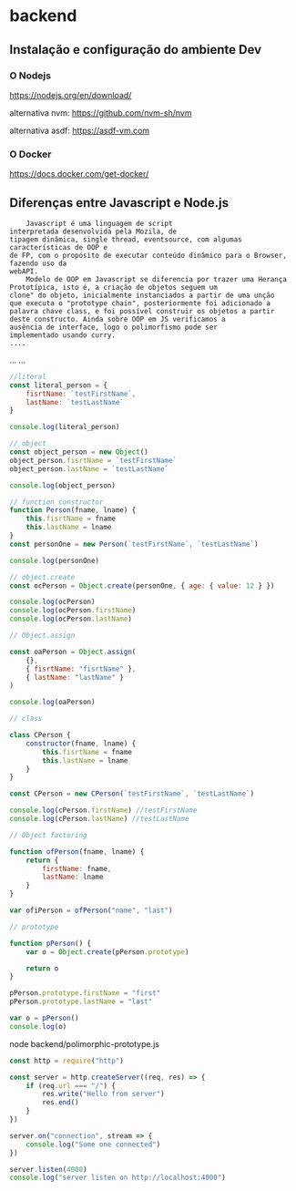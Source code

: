 # backend

## Instalação e configuração do ambiente Dev

### O Nodejs

<https://nodejs.org/en/download/>

alternativa nvm: <https://github.com/nvm-sh/nvm>

alternativa asdf: <https://asdf-vm.com>

### O Docker

<https://docs.docker.com/get-docker/>

## Diferenças entre Javascript e Node.js

        Javascript é uma linguagem de script
    interpretada desenvolvida pela Mozila, de
    tipagem dinâmica, single thread, eventsource, com algumas características de OOP e
    de FP, com o propósito de executar conteúdo dinâmico para o Browser, fazendo uso da
    webAPI.
        Modelo de OOP em Javascript se diferencia por trazer uma Herança
    Prototípica, isto é, a criação de objetos seguem um
    clone" do objeto, inicialmente instanciados a partir de uma unção
    que executa o "prototype chain", posteriormente foi adicionado a
    palavra chave class, e foi possível construir os objetos a partir
    deste constructo. Ainda sobre OOP em JS verificamos a
    ausência de interface, logo o polimorfismo pode ser
    implementado usando curry.
    ....

...
...

```js
//literal
const literal_person = {
    fisrtName: `testFirstName`,
    lastName: `testLastName`
}

console.log(literal_person)

// object
const object_person = new Object()
object_person.fisrtName = `testFirstName`
object_person.lastName = `testLastName`

console.log(object_person)

// function constructor
function Person(fname, lname) {
    this.fisrtName = fname
    this.lastName = lname
}
const personOne = new Person(`testFirstName`, `testLastName`)

console.log(personOne)

// object.create
const ocPerson = Object.create(personOne, { age: { value: 12 } })

console.log(ocPerson)
console.log(ocPerson.firstName)
console.log(ocPerson.lastName)

// Object.assign

const oaPerson = Object.assign(
    {},
    { fisrtName: "fisrtName" },
    { lastName: "lastName" }
)

console.log(oaPerson)

// class

class CPerson {
    constructor(fname, lname) {
        this.fisrtName = fname
        this.lastName = lname
    }
}

const CPerson = new CPerson(`testFirstName`, `testLastName`)

console.log(cPerson.firstName) //testFirstName
console.log(cPerson.lastName) //testLastName

// Object factoring

function ofPerson(fname, lname) {
    return {
        firstName: fname,
        lastName: lname
    }
}

var ofiPerson = ofPerson("name", "last")

// prototype

function pPerson() {
    var o = Object.create(pPerson.prototype)

    return o
}

pPerson.prototype.firstName = "first"
pPerson.prototype.lastName = "last"

var o = pPerson()
console.log(o)
```

node backend/polimorphic-prototype.js

```js
const http = require("http")

const server = http.createServer((req, res) => {
    if (req.url === "/") {
        res.write("Hello from server")
        res.end()
    }
})

server.on("connection", stream => {
    console.log("Some one connected")
})

server.listen(4000)
console.log("server listen on http://localhost:4000")
```
